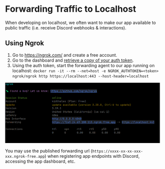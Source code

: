 # Forwarding Traffic to Localhost

When developing on localhost, we often want to make our app available to public traffic (i.e. receive Discord webhooks & interactions).

## Using Ngrok

1. Go to https://ngrok.com/ and create a free account.
2. Go to the dashboard and [retrieve a copy of your auth token](https://dashboard.ngrok.com/get-started/your-authtoken).
3. Using the auth token, start the forwarding agent to our app running on localhost: `docker run -it --rm --net=host -e NGROK_AUTHTOKEN=<token> ngrok/ngrok http https://localhost:443 --host-header=localhost`

![ngrok](ngrok.png)

You may use the published forwarding url (`https://xxxx-xx-xx-xxx-xxx.ngrok-free.app`) when registering app endpoints with Discord, accessing the app dashboard, etc.
